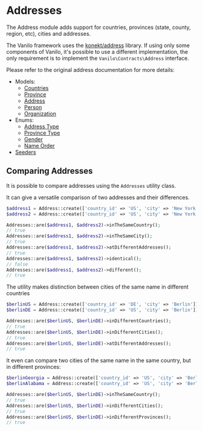 # Addresses

The Address module adds support for countries, provinces (state, county,
region, etc), cities and addresses.

The Vanilo framework uses the
[konekt/address](https://github.com/artkonekt/address) library. If using
only some components of Vanilo, it's possible to use a different
implementation, the only requirement is to implement the
`Vanilo\Contracts\Address` interface.

Please refer to the original address documentation for more details:

- Models:
    - [Countries](https://konekt.dev/address/2.x/country)
    - [Province](https://konekt.dev/address/2.x/province)
    - [Address](https://konekt.dev/address/2.x/address)
    - [Person](https://konekt.dev/address/2.x/person)
    - [Organization](https://konekt.dev/address/2.x/organization)
- Enums:
    - [Address Type](https://konekt.dev/address/2.x/address-type)
    - [Province Type](https://konekt.dev/address/2.x/province-type)
    - [Gender](https://konekt.dev/address/2.x/gender)
    - [Name Order](https://konekt.dev/address/2.x/name-order)
- [Seeders](https://konekt.dev/address/2.x/seeders)

## Comparing Addresses

It is possible to compare addresses using the `Addresses` utility class.

It can give a versatile comparison of two addresses and their differences.

```php
$address1 = Address::create(['country_id' => 'US', 'city' => 'New York', 'address' => '1234th Street 66']);
$address2 = Address::create(['country_id' => 'US', 'city' => 'New York', 'address' => '1234th Street 67']);

Addresses::are($address1, $address2)->inTheSameCountry();
// true
Addresses::are($address1, $address2)->inTheSameCity();
// true
Addresses::are($address1, $address2)->atDifferentAddresses();
// true
Addresses::are($address1, $address2)->identical();
// false
Addresses::are($address1, $address2)->different();
// true
```

The utility makes distinction between cities of the same name in different countries

```php
$berlinUS = Address::create(['country_id' => 'DE', 'city' => 'Berlin']);
$berlinDE = Address::create(['country_id' => 'US', 'city' => 'Berlin']);

Addresses::are($berlinUS, $berlinDE)->inDifferentCountries();
// true
Addresses::are($berlinUS, $berlinDE)->inDifferentCities();
// true
Addresses::are($berlinUS, $berlinDE)->atDifferentAddresses();
// true
```

It even can compare two cities of the same name in the same country, but in different provinces:

```php
$berlinGeorgia = Address::create(['country_id' => 'US', 'city' => 'Berlin', 'province_id' => 'GA']);
$berlinAlabama = Address::create(['country_id' => 'US', 'city' => 'Berlin', 'province_id' => 'AL']);

Addresses::are($berlinUS, $berlinDE)->inTheSameCountry();
// true
Addresses::are($berlinUS, $berlinDE)->inDifferentCities();
// true
Addresses::are($berlinUS, $berlinDE)->inDifferentProvinces();
// true
```
